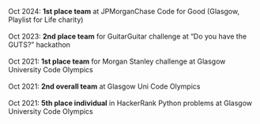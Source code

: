 Oct 2024: <b>1st place team</b> at JPMorganChase Code for Good (Glasgow, Playlist for Life charity)
<br><br>
Oct 2023: <b>2nd place team</b> for GuitarGuitar challenge at “Do you have the GUTS?” hackathon
<br><br>
Oct 2021: <b>1st place team</b> for Morgan Stanley challenge at Glasgow University Code Olympics
<br><br>
Oct 2021: <b>2nd overall team</b> at Glasgow Uni Code Olympics
<br><br>
Oct 2021: <b>5th place individual</b> in HackerRank Python problems at Glasgow University Code Olympics
<br><br>
